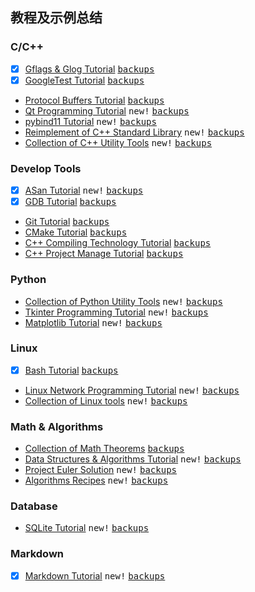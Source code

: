 ## 教程及示例总结

### C/C++
- [x] [Gflags & Glog Tutorial](https://github.com/hexu1985/Gflags.And.Glog.Tutorial)
      [<kbd>backups</kbd>](https://gitee.com/hexu1985/Gflags.And.Glog.Tutorial)
- [x] [GoogleTest Tutorial](https://github.com/hexu1985/GoogleTest.Tutorial)
      [<kbd>backups</kbd>](https://gitee.com/hexu1985/GoogleTest.Tutorial)
- [Protocol Buffers Tutorial](https://github.com/hexu1985/Protobuf.Tutorial)
      [<kbd>backups</kbd>](https://gitee.com/hexu1985/Protobuf.Tutorial)
- [Qt Programming Tutorial](https://github.com/hexu1985/Qt.Programming.Tutorial) <kbd>new!</kbd>
      [<kbd>backups</kbd>](https://gitee.com/hexu1985/Qt.Programming.Tutorial)
- [pybind11 Tutorial](https://github.com/hexu1985/Pybind11.Tutorial) <kbd>new!</kbd>
      [<kbd>backups</kbd>](https://gitee.com/hexu1985/Pybind11.Tutorial)
- [Reimplement of C++ Standard Library](https://github.com/hexu1985/Reimplement.Of.Cpp.Standard.Library) <kbd>new!</kbd>
      [<kbd>backups</kbd>](https://gitee.com/hexu1985/Reimplement.Of.Cpp.Standard.Library)
- [Collection of C++ Utility Tools](https://github.com/hexu1985/Collection.Of.Cpp.Utility.Tools) <kbd>new!</kbd>
      [<kbd>backups</kbd>](https://gitee.com/hexu1985/Collection.Of.Cpp.Utility.Tools)

### Develop Tools
- [x] [ASan Tutorial](https://github.com/hexu1985/ASan.Tutorial) <kbd>new!</kbd>
      [<kbd>backups</kbd>](https://gitee.com/hexu1985/ASan.Tutorial)
- [x] [GDB Tutorial](https://github.com/hexu1985/GDB.Tutorial)
      [<kbd>backups</kbd>](https://gitee.com/hexu1985/GDB.Tutorial)
- [Git Tutorial](https://github.com/hexu1985/Git.Tutorial)
      [<kbd>backups</kbd>](https://gitee.com/hexu1985/Git.Tutorial)
- [CMake Tutorial](https://github.com/hexu1985/CMake.Tutorial)
      [<kbd>backups</kbd>](https://gitee.com/hexu1985/CMake.Tutorial)
- [C++ Compiling Technology Tutorial](https://github.com/hexu1985/Cpp.Compiling.Technology.Tutorial)
      [<kbd>backups</kbd>](https://gitee.com/hexu1985/Cpp.Compiling.Technology.Tutorial)
- [C++ Project Manage Tutorial](https://github.com/hexu1985/Cpp.Project.Manage.Recipes)
      [<kbd>backups</kbd>](https://gitee.com/hexu1985/Cpp.Project.Manage.Recipes)

### Python
- [Collection of Python Utility Tools](https://github.com/hexu1985/Collection.Of.Python.Utility.Tools) <kbd>new!</kbd>
      [<kbd>backups</kbd>](https://gitee.com/hexu1985/Collection.Of.Python.Utility.Tools)
- [Tkinter Programming Tutorial](https://github.com/hexu1985/Tkinter.Programming.Tutorial) <kbd>new!</kbd>
      [<kbd>backups</kbd>](https://gitee.com/hexu1985/Tkinter.Programming.Tutorial)
- [Matplotlib Tutorial](https://github.com/hexu1985/Matplotlib.Tutorial) <kbd>new!</kbd>
      [<kbd>backups</kbd>](https://gitee.com/hexu1985/Matplotlib.Tutorial)

### Linux
- [x] [Bash Tutorial](https://github.com/hexu1985/Bash.Tutorial)
      [<kbd>backups</kbd>](https://gitee.com/hexu1985/Bash.Tutorial)
- [Linux Network Programming Tutorial](https://github.com/hexu1985/Linux.Network.Programming.Tutorial) <kbd>new!</kbd>
      [<kbd>backups</kbd>](https://gitee.com/hexu1985/Linux.Network.Programming.Tutorial)
- [Collection of Linux tools](https://github.com/hexu1985/Collection.Of.Linux.Tools) <kbd>new!</kbd>
      [<kbd>backups</kbd>](https://gitee.com/hexu1985/Collection.Of.Linux.Tools)

### Math & Algorithms 
- [Collection of Math Theorems](https://github.com/hexu1985/Collection.Of.Math.Theorems)
      [<kbd>backups</kbd>](https://gitee.com/hexu1985/Collection.Of.Math.Theorems)
- [Data Structures & Algorithms Tutorial](https://github.com/hexu1985/Data.Structures.And.Algorithms.Tutorial) <kbd>new!</kbd>
      [<kbd>backups</kbd>](https://gitee.com/hexu1985/Data.Structures.And.Algorithms.Tutorial)
- [Project Euler Solution](https://github.com/hexu1985/Project.Euler.Solution) <kbd>new!</kbd>
      [<kbd>backups</kbd>](https://gitee.com/hexu1985/Project.Euler.Solution)
- [Algorithms Recipes](https://github.com/hexu1985/Algorithms.Recipes) <kbd>new!</kbd>
      [<kbd>backups</kbd>](https://gitee.com/hexu1985/Algorithms.Recipes)

### Database
- [SQLite Tutorial](https://github.com/hexu1985/SQLite.Tutorial) <kbd>new!</kbd>
      [<kbd>backups</kbd>](https://gitee.com/hexu1985/SQLite.Tutorial)

### Markdown
- [x] [Markdown Tutorial](https://github.com/hexu1985/Markdown.Tutorial) <kbd>new!</kbd>
      [<kbd>backups</kbd>](https://gitee.com/hexu1985/Markdown.Tutorial)

